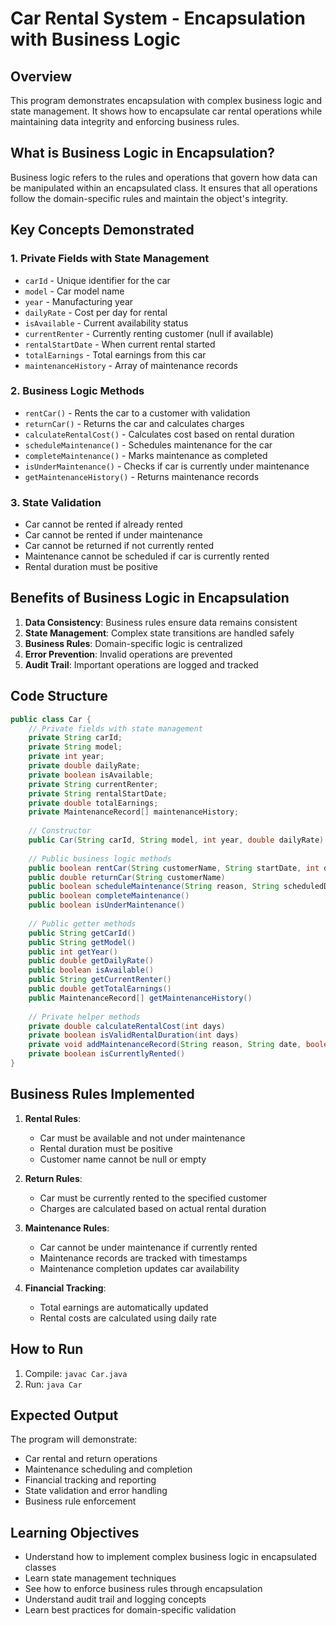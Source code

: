 # Car Rental System - Encapsulation with Business Logic

## Overview
This program demonstrates encapsulation with complex business logic and state management. It shows how to encapsulate car rental operations while maintaining data integrity and enforcing business rules.

## What is Business Logic in Encapsulation?
Business logic refers to the rules and operations that govern how data can be manipulated within an encapsulated class. It ensures that all operations follow the domain-specific rules and maintain the object's integrity.

## Key Concepts Demonstrated

### 1. Private Fields with State Management
- `carId` - Unique identifier for the car
- `model` - Car model name
- `year` - Manufacturing year
- `dailyRate` - Cost per day for rental
- `isAvailable` - Current availability status
- `currentRenter` - Currently renting customer (null if available)
- `rentalStartDate` - When current rental started
- `totalEarnings` - Total earnings from this car
- `maintenanceHistory` - Array of maintenance records

### 2. Business Logic Methods
- `rentCar()` - Rents the car to a customer with validation
- `returnCar()` - Returns the car and calculates charges
- `calculateRentalCost()` - Calculates cost based on rental duration
- `scheduleMaintenance()` - Schedules maintenance for the car
- `completeMaintenance()` - Marks maintenance as completed
- `isUnderMaintenance()` - Checks if car is currently under maintenance
- `getMaintenanceHistory()` - Returns maintenance records

### 3. State Validation
- Car cannot be rented if already rented
- Car cannot be rented if under maintenance
- Car cannot be returned if not currently rented
- Maintenance cannot be scheduled if car is currently rented
- Rental duration must be positive

## Benefits of Business Logic in Encapsulation

1. **Data Consistency**: Business rules ensure data remains consistent
2. **State Management**: Complex state transitions are handled safely
3. **Business Rules**: Domain-specific logic is centralized
4. **Error Prevention**: Invalid operations are prevented
5. **Audit Trail**: Important operations are logged and tracked

## Code Structure

```java
public class Car {
    // Private fields with state management
    private String carId;
    private String model;
    private int year;
    private double dailyRate;
    private boolean isAvailable;
    private String currentRenter;
    private String rentalStartDate;
    private double totalEarnings;
    private MaintenanceRecord[] maintenanceHistory;
    
    // Constructor
    public Car(String carId, String model, int year, double dailyRate)
    
    // Public business logic methods
    public boolean rentCar(String customerName, String startDate, int days)
    public double returnCar(String customerName)
    public boolean scheduleMaintenance(String reason, String scheduledDate)
    public boolean completeMaintenance()
    public boolean isUnderMaintenance()
    
    // Public getter methods
    public String getCarId()
    public String getModel()
    public int getYear()
    public double getDailyRate()
    public boolean isAvailable()
    public String getCurrentRenter()
    public double getTotalEarnings()
    public MaintenanceRecord[] getMaintenanceHistory()
    
    // Private helper methods
    private double calculateRentalCost(int days)
    private boolean isValidRentalDuration(int days)
    private void addMaintenanceRecord(String reason, String date, boolean completed)
    private boolean isCurrentlyRented()
}
```

## Business Rules Implemented

1. **Rental Rules**:
   - Car must be available and not under maintenance
   - Rental duration must be positive
   - Customer name cannot be null or empty

2. **Return Rules**:
   - Car must be currently rented to the specified customer
   - Charges are calculated based on actual rental duration

3. **Maintenance Rules**:
   - Car cannot be under maintenance if currently rented
   - Maintenance records are tracked with timestamps
   - Maintenance completion updates car availability

4. **Financial Tracking**:
   - Total earnings are automatically updated
   - Rental costs are calculated using daily rate

## How to Run
1. Compile: `javac Car.java`
2. Run: `java Car`

## Expected Output
The program will demonstrate:
- Car rental and return operations
- Maintenance scheduling and completion
- Financial tracking and reporting
- State validation and error handling
- Business rule enforcement

## Learning Objectives
- Understand how to implement complex business logic in encapsulated classes
- Learn state management techniques
- See how to enforce business rules through encapsulation
- Understand audit trail and logging concepts
- Learn best practices for domain-specific validation 